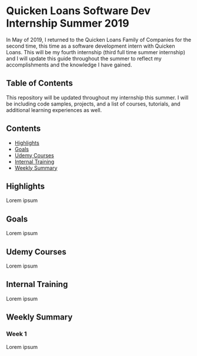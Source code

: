 # Quicken Loans Software Dev Internship Summer 2019
In May of 2019, I returned to the Quicken Loans Family of Companies for the second time, this time as a software development intern with Quicken Loans. This will be my fourth internship (third full time summer internship) and I will update this guide throughout the summer to reflect my accomplishments and the knowledge I have gained.

## Table of Contents
This repository will be updated throughout my internship this summer. I will be including code samples, projects, and a list of courses, tutorials, and additional learning experiences as well.

## Contents
- [Highlights](#highlights)
- [Goals](#goals)
- [Udemy Courses](#udemy-courses)
- [Internal Training](#training)
- [Weekly Summary](#summary)


## Highlights
Lorem ipsum


## Goals
Lorem ipsum


## <a name="udemy-courses"></a>Udemy Courses
Lorem ipsum


## <a name="training"></a>Internal Training
Lorem ipsum

## <a name="summary"></a>Weekly Summary
### Week 1
Lorem ipsum